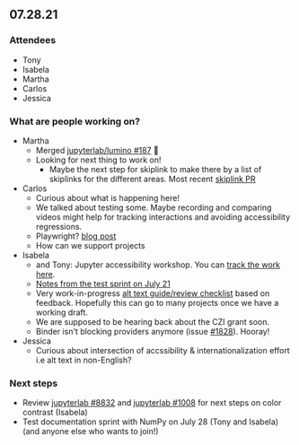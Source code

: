 ## 07.28.21
### Attendees
- Tony
- Isabela
- Martha
- Carlos
- Jessica

### What are people working on?
- Martha
    - Merged [jupyterlab/lumino #187](https://github.com/jupyterlab/lumino/pull/187) :tada: 
    - Looking for next thing to work on!
        - Maybe the next step for skiplink to make there by a list of skiplinks for the different areas. Most recent [skiplink PR](https://github.com/jupyterlab/jupyterlab/pull/10535)
- Carlos
    - Curious about what is happening here!
    - We talked about testing some. Maybe recording and comparing videos might help for tracking interactions and avoiding accessibility regressions.
    - Playwright? [blog post](https://www.yunier.dev/2021-03-13-accessibility-testing-with-playwright/)
    - How can we support projects 
- Isabela
    - and Tony: Jupyter accessibility workshop. You can [track the work here](https://github.com/Quansight-Labs/jupyter-accessibility-workshops).
    - [Notes from the test sprint on July 21](https://hackmd.io/GifZ-RJZR2uXWx5ETcuXEg)
    - Very work-in-progress [alt text guide/review checklist](https://hackmd.io/bkAOZc9wTG6iRMBvaP745Q) based on feedback. Hopefully this can go to many projects once we have a working draft.
    - We are supposed to be hearing back about the CZI grant soon.
    - Binder isn't blocking providers anymore (issue [#1828](https://github.com/jupyterhub/mybinder.org-deploy/issues/1828)). Hooray!
- Jessica
    - Curious about intersection of accssibility & internationalization effort i.e alt text in non-English?

### Next steps
- Review [jupyterlab #8832](https://github.com/jupyterlab/jupyterlab/issues/8832) and [jupyterlab #1008](https://github.com/jupyterlab/jupyterlab/issues/1008) for next steps on color contrast (Isabela)
- Test documentation sprint with NumPy on July 28 (Tony and Isabela) (and anyone else who wants to join!)